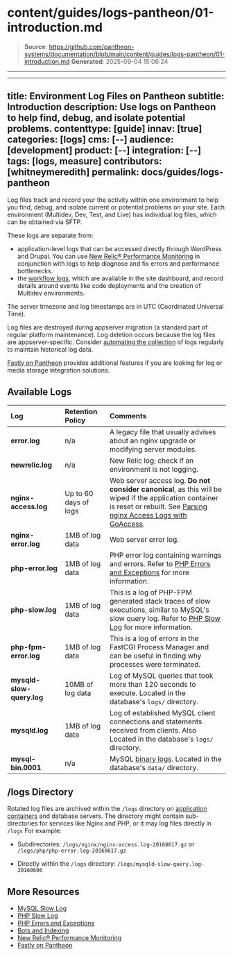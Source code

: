 # content/guides/logs-pantheon/01-introduction.md

> **Source**: https://github.com/pantheon-systems/documentation/blob/main/content/guides/logs-pantheon/01-introduction.md
> **Generated**: 2025-09-04 15:06:24

---

---
title: Environment Log Files on Pantheon
subtitle: Introduction
description: Use logs on Pantheon to help find, debug, and isolate potential problems.
contenttype: [guide]
innav: [true]
categories: [logs]
cms: [--]
audience: [development]
product: [--]
integration: [--]
tags: [logs, measure]
contributors: [whitneymeredith]
permalink: docs/guides/logs-pantheon
---

Log files track and record your the activity within one environment to help you find, debug, and isolate current or potential problems on your site. Each environment (Multidev, Dev, Test, and Live) has individual log files, which can be obtained via SFTP.

These logs are separate from:
  * application-level logs that can be accessed directly through WordPress and Drupal. You can use [New Relic&reg; Performance Monitoring](/guides/new-relic) in conjunction with logs to help diagnose and fix errors and performance bottlenecks.
 * the [workflow logs](/workflow-logs), which are available in the site dashboard, and record details around events like code deployments and the creation of Multidev environments.

The server timezone and log timestamps are in UTC (Coordinated Universal Time).

<Alert title="Note" type="info">

Log files are destroyed during appserver migration (a standard part of regular platform maintenance). Log deletion occurs because the log files are appserver-specific. Consider [automating the collection](/guides/logs-pantheon/automate-log-downloads) of logs regularly to maintain historical log data.

</Alert>

[Fastly on Pantheon](/guides/fastly-pantheon) provides additional features if you are looking for log or media storage integration solutions. 

## Available Logs

| Log                   | Retention Policy           |Comments                                                |
|:--------------------- |:--------------------- |:------------------------------------------------------- |
| **error.log**         |  n/a                     | A legacy file that usually advises about an nginx upgrade or modifying server modules.|
| **newrelic.log**          |    n/a                   | New Relic log; check if an environment is not logging.  |
| **nginx-access.log**      | Up to 60 days of logs | Web server access log. **Do not consider canonical**, as this will be wiped if the application container is reset or rebuilt. See [Parsing nginx Access Logs with GoAccess](/guides/logs-pantheon/nginx-access-logs). |
| **nginx-error.log**       | 1MB of log data       | Web server error log.                                   |
| **php-error.log** <Popover content="PHP errors are only in the PHP error log or in the application logs (watchdog on Drupal, WP_DEBUG for WordPress)."/>  | 1MB of log data       | PHP error log containing warnings and errors. Refer to [PHP Errors and Exceptions](/guides/php/php-errors) for more information. |
| **php-slow.log**     | 1MB of log data       | This is a log of PHP-FPM generated stack traces of slow executions, similar to MySQL's slow query log. Refer to [PHP Slow Log](/guides/php/php-slow-log) for more information. |
| **php-fpm-error.log**   | 1MB of log data    | This is a log of errors in the FastCGI Process Manager and can be useful in finding why processes were terminated. |
| **mysqld-slow-query.log** | 10MB of log data      | Log of MySQL queries that took more than 120 seconds to execute. Located in the database's `logs/` directory. |
| **mysqld.log**            | 1MB of log data       | Log of established MySQL client connections and statements received from clients. Also Located in the database's `logs/` directory. |
| **mysql-bin.0001**        |    n/a                   | MySQL [binary logs](https://dev.mysql.com/doc/internals/en/binary-log-overview.html). Located in the database's `data/` directory. |

## /logs Directory

Rotated log files are archived within the `/logs` directory on [application containers](/application-containers) and database servers. The directory might contain sub-directories for services like Nginx and PHP, or it may log files directly in `/logs` For example: 

- Subdirectories: `/logs/nginx/nginx-access.log-20160617.gz` or `/logs/php/php-error.log-20160617.gz`

- Directly within the `/logs` directory: `/logs/mysqld-slow-query.log-20160606`

## More Resources

- [MySQL Slow Log](/guides/mariadb-mysql/mysql-slow-log)
- [PHP Slow Log](/guides/php/php-slow-log)
- [PHP Errors and Exceptions](/guides/php/php-errors)
- [Bots and Indexing](/bots-and-indexing)
- [New Relic&reg; Performance Monitoring](/guides/new-relic)
- [Fastly on Pantheon](/guides/fastly-pantheon)
